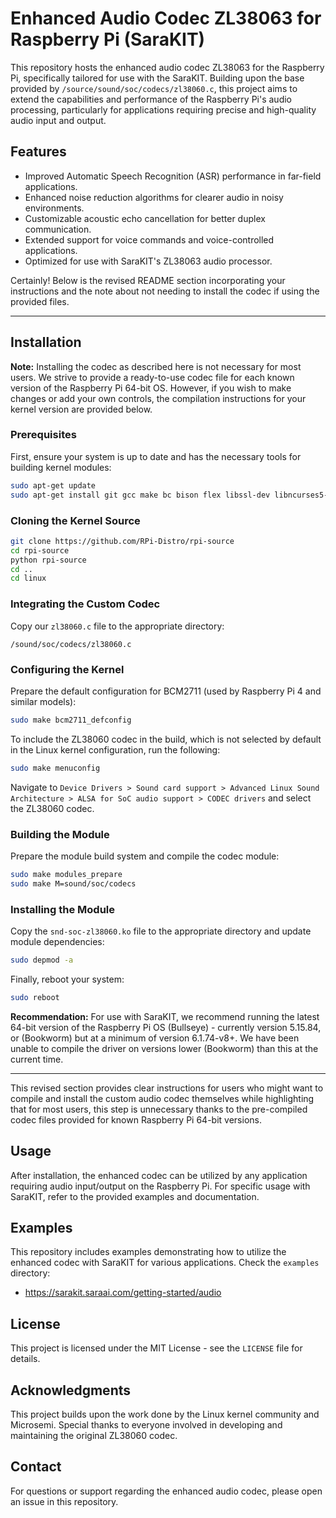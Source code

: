 # Enhanced Audio Codec ZL38063 for Raspberry Pi (SaraKIT)

This repository hosts the enhanced audio codec ZL38063 for the Raspberry Pi, specifically tailored for use with the SaraKIT. Building upon the base provided by `/source/sound/soc/codecs/zl38060.c`, this project aims to extend the capabilities and performance of the Raspberry Pi's audio processing, particularly for applications requiring precise and high-quality audio input and output.

## Features

- Improved Automatic Speech Recognition (ASR) performance in far-field applications.
- Enhanced noise reduction algorithms for clearer audio in noisy environments.
- Customizable acoustic echo cancellation for better duplex communication.
- Extended support for voice commands and voice-controlled applications.
- Optimized for use with SaraKIT's ZL38063 audio processor.

Certainly! Below is the revised README section incorporating your instructions and the note about not needing to install the codec if using the provided files.

---

## Installation

**Note:** Installing the codec as described here is not necessary for most users. We strive to provide a ready-to-use codec file for each known version of the Raspberry Pi 64-bit OS. However, if you wish to make changes or add your own controls, the compilation instructions for your kernel version are provided below.

### Prerequisites

First, ensure your system is up to date and has the necessary tools for building kernel modules:

```sh
sudo apt-get update
sudo apt-get install git gcc make bc bison flex libssl-dev libncurses5-dev
```

### Cloning the Kernel Source

```sh
git clone https://github.com/RPi-Distro/rpi-source
cd rpi-source
python rpi-source
cd ..
cd linux
```

### Integrating the Custom Codec

Copy our `zl38060.c` file to the appropriate directory:

`/sound/soc/codecs/zl38060.c`

### Configuring the Kernel

Prepare the default configuration for BCM2711 (used by Raspberry Pi 4 and similar models):

```sh
sudo make bcm2711_defconfig
```

To include the ZL38060 codec in the build, which is not selected by default in the Linux kernel configuration, run the following:

```sh
sudo make menuconfig
```

Navigate to `Device Drivers > Sound card support > Advanced Linux Sound Architecture > ALSA for SoC audio support > CODEC drivers` and select the ZL38060 codec.

### Building the Module

Prepare the module build system and compile the codec module:

```sh
sudo make modules_prepare
sudo make M=sound/soc/codecs
```

### Installing the Module

Copy the `snd-soc-zl38060.ko` file to the appropriate directory and update module dependencies:

```sh
sudo depmod -a
```

Finally, reboot your system:

```sh
sudo reboot
```

**Recommendation:** For use with SaraKIT, we recommend running the latest 64-bit version of the Raspberry Pi OS (Bullseye) - currently version 5.15.84, or (Bookworm) but at a minimum of version 6.1.74-v8+. We have been unable to compile the driver on versions lower (Bookworm) than this at the current time.

---

This revised section provides clear instructions for users who might want to compile and install the custom audio codec themselves while highlighting that for most users, this step is unnecessary thanks to the pre-compiled codec files provided for known Raspberry Pi 64-bit versions.

## Usage

After installation, the enhanced codec can be utilized by any application requiring audio input/output on the Raspberry Pi. For specific usage with SaraKIT, refer to the provided examples and documentation.

## Examples

This repository includes examples demonstrating how to utilize the enhanced codec with SaraKIT for various applications. Check the `examples` directory:
- https://sarakit.saraai.com/getting-started/audio

## License

This project is licensed under the MIT License - see the `LICENSE` file for details.

## Acknowledgments

This project builds upon the work done by the Linux kernel community and Microsemi. Special thanks to everyone involved in developing and maintaining the original ZL38060 codec.

## Contact

For questions or support regarding the enhanced audio codec, please open an issue in this repository.

